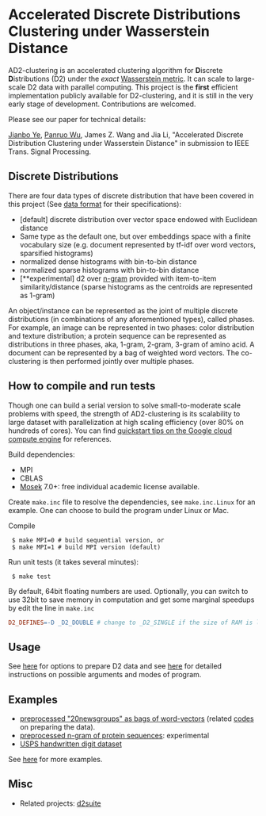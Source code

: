 Accelerated Discrete Distributions Clustering under Wasserstein Distance
=============

AD2-clustering is an accelerated clustering algorithm for **D**iscrete **D**istributions (D2)
under the *exact* [Wasserstein metric](http://en.wikipedia.org/wiki/Wasserstein_metric).
It can scale to large-scale D2 data with parallel computing. 
This project is the __first__ efficient implementation publicly available for D2-clustering,
and it is still in the very early stage of development. Contributions are welcomed. 

Please see our paper for technical details: 

[Jianbo Ye](http://www.personal.psu.edu/jxy198), [Panruo Wu](http://www.cs.ucr.edu/~pwu011/), James Z. Wang and Jia Li, "Accelerated Discrete Distribution Clustering under Wasserstein Distance" in submission to IEEE Trans. Signal Processing.


## Discrete Distributions
There are four data types of discrete distribution that have been covered
in this project (See [data format](data) for their specifications):
 - [default] discrete distribution over vector space endowed with Euclidean distance
 - Same type as the default one, but over embeddings space with a finite vocabulary size
   (e.g. document represented by tf-idf over word vectors, sparsified histograms)
 - normalized dense histograms with bin-to-bin distance
 - normalized sparse histograms with bin-to-bin distance
 - [**experimental] d2 over [n-gram](http://en.wikipedia.org/wiki/N-gram) provided
   with item-to-item similarity/distance 
   (sparse histograms as the centroids are represented as 1-gram)

An object/instance can be represented as the joint of multiple discrete
distributions (in combinations of any aforementioned types), called phases. 
For example, an image can be represented in two phases: 
color distribution and texture distribution; a protein
sequence can be represented as distributions in three phases, aka,
1-gram, 2-gram, 3-gram of amino acid. A document can be represented by 
a bag of weighted word vectors.
The co-clustering is then performed jointly over multiple phases.

## How to compile and run tests
Though one can build a serial version to solve small-to-moderate scale problems with speed,
the strength of AD2-clustering is its scalability to large dataset with parallelization at 
high scaling efficiency (over 80% on hundreds of cores). You can find [quickstart tips on 
the Google cloud compute engine](https://github.com/bobye/d2_kmeans/wiki) for references.

Build dependencies:
 - MPI
 - CBLAS
 - [Mosek](https://mosek.com) 7.0+: free individual academic license available.


Create `make.inc` file to resolve the dependencies, see `make.inc.Linux` for an example.
One can choose to build the program under Linux or Mac. 

Compile
```
 $ make MPI=0 # build sequential version, or
 $ make MPI=1 # build MPI version (default)
```

Run unit tests (it takes several minutes):
```
 $ make test 
```

By default, 64bit floating numbers are used. Optionally, you can switch to use 32bit to save
memory in computation and get some marginal speedups by edit the line in `make.inc`
```makefile
D2_DEFINES=-D _D2_DOUBLE # change to _D2_SINGLE if the size of RAM is limited
```

## Usage

See [here](data) for options to prepare D2 data and 
see [here](src/app) for detailed instructions on possible arguments and modes of program.

## Examples
 - [preprocessed "20newsgroups" as bags of word-vectors](experiment/pbs_run_server_20news.sh) (related [codes](https://github.com/bobye/20newsgroups) on preparing the data).
 - [preprocessed n-gram of protein sequences](data/protein_seq): experimental
 - [USPS handwritten digit dataset](experiment/pbs_run_server_usps.sh)

See [here](test) for more examples.


## Misc
 - Related projects: [d2suite](https://github.com/colourbrain/d2suite)


